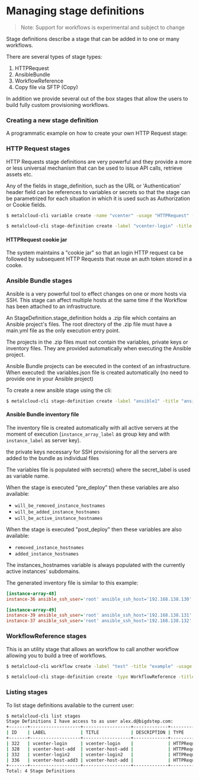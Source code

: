 # Managing stage definitions

>Note: Support for workflows is experimental and subject to change

Stage definitions describe a stage that can be added in to one or many workflows.

There are several types of stage types:

1. HTTPRequest
2. AnsibleBundle
3. WorkflowReference
4. Copy file via SFTP (Copy)


In addition we provide several out of the box stages that allow the users to build fully custom provisioning workflows.


### Creating a new stage definition

A programmatic example on how to create your own HTTP Request stage:


### HTTP Request stages

HTTP Requests stage definitions are very powerful and they provide a more or less universal mechanism that can be used to issue API calls, retrieve assets etc.

Any of the fields in stage_definition, such as the URL or 'Authentication' header field can be references to variables or secrets so that the stage can be parametrized for each situation in which it is used such as Authorization or Cookie fields.

```bash
$ metalcloud-cli variable create -name "vcenter" -usage "HTTPRequest" -return-id

$ metalcloud-cli stage-definition create -label "vcenter-login" -title "vcenter-login" -type "HTTPRequest" -http-request-method GET -http-request-url='${{vcenter}}/rest/com/vmware/cis/session' -vars "vcenter" -return-id
```

#### HTTPRequest cookie jar

The system maintains a "cookie jar" so that an login HTTP request ca be followed by subsequent HTTP Requests that reuse an auth token stored in a cooke.




### Ansible Bundle stages

Ansible is a very powerful tool to effect changes on one or more hosts via SSH. This stage can affect multiple hosts at the same time if the Workflow has been attached to an infrastructure.

An StageDefinition.stage_definition holds a .zip file which contains an Ansible project's files. The root directory of the .zip file must have a main.yml file as the only execution entry point.

The projects in the .zip files must not contain the variables, private keys or inventory files. They are provided automatically when executing the Ansible project.

Ansible Bundle projects can be executed in the context of an infrastructure. 
When executed:
the variables.json file is created automatically (no need to provide one in your Ansible project)

To create a new ansible stage using the cli:
```bash
$ metalcloud-cli stage-definition create -label "ansible1" -title "ansible1" -type "AnsibleBundle" -ansible_bundle_filename "local path to the bundle zip file goes here" -return-id
```
 
#### Ansible Bundle inventory file 
The inventory file is created automatically with all active servers at the moment of execution (`instance_array_label` as group key and with `instance_label` as server key).
 
the private keys necessary for SSH provisioning for all the servers are added to the bundle as individual files


The variables file is populated with secrets() where the secret_label is used as variable name.

When the stage is executed "pre_deploy" then these variables are also available:
* `will_be_removed_instance_hostnames`
* `will_be_added_instance_hostnames`
* `will_be_active_instance_hostnames`


When the stage is executed "post_deploy" then these variables are also available:
* `removed_instance_hostnames`
* `added_instance_hostnames`


The instances_hostnames variable is always populated with the currently active instances' subdomains.


The generated inventory file is similar to this example:
```ini
[instance-array-48]
instance-36	ansible_ssh_user='root' ansible_ssh_host='192.168.138.130' ansible_ssh_private_key_file='instance-36.bigstep.local.io.private.key' host_fqdn='instance-36.bigstep.local.io' instance_ipv4='192.168.138.130' instance_ipv4_cidr='192.168.138.130/30' instance_ipv4_subnet_mask='255.255.255.252' instance_subdomain_permanent='instance-36.bigstep.local.io' 

[instance-array-49]
instance-39	ansible_ssh_user='root' ansible_ssh_host='192.168.138.131' ansible_ssh_private_key_file='instance-39.bigstep.local.io.private.key' host_fqdn='instance-39.bigstep.local.io' instance_ipv4='192.168.138.131' instance_ipv4_cidr='192.168.138.130/30' instance_ipv4_subnet_mask='255.255.255.252' instance_subdomain_permanent='instance-39.bigstep.local.io' 
instance-37	ansible_ssh_user='root' ansible_ssh_host='192.168.138.132' ansible_ssh_private_key_file='instance-37.bigstep.local.io.private.key' host_fqdn='instance-37.bigstep.local.io' instance_ipv4='192.168.138.132' instance_ipv4_cidr='192.168.138.130/30' instance_ipv4_subnet_mask='255.255.255.252' instance_subdomain_permanent='instance-37.bigstep.local.io' 
```

### WorkflowReference stages

This is an utility stage that allows an workflow to call another workflow allowing you to build a tree of workflows.

```bash
$ metalcloud-cli workflow create -label "test" -title "example" -usage free_standing -return-id

$ metalcloud-cli stage-definition create -type WorkflowReference -title "call test workflow" -label callwf1 -workflow my-test -return-id
```

### Listing stages
To list stage definitions available to the current user:
```bash
$ metalcloud-cli list stages
Stage Definitions I have access to as user alex.d@bigdstep.com:
+-------+-------------------+------------------+-------------+-------------+-----------------------------------------------------+----------------------------------------------------------------+----------------------+----------------------+
| ID    | LABEL             | TITLE            | DESCRIPTION | TYPE        | VARS_REQUIRED                                       | DEF.                                                           | CREATED              | UPDATED              |
+-------+-------------------+------------------+-------------+-------------+-----------------------------------------------------+----------------------------------------------------------------+----------------------+----------------------+
| 322   | vcenter-login     | vcenter-login    |             | HTTPRequest | vcenter                                             | HTTP Request URI: {{vcenter}}/rest/com/vmware/cis/session     | 2020-01-31T15:26:03Z | 2020-01-31T15:26:03Z |
| 328   | vcenter-host-add  | vcenter-host-add |             | HTTPRequest | vcenter,vcenter_creds,vmware_ipv4_0                 | HTTP Request URI: {{vcenter}}/rest/vcenter/host               | 2020-01-31T16:19:35Z | 2020-01-31T16:19:35Z |
| 332   | vcenter-login2    | vcenter-login2   |             | HTTPRequest | vcenterhost                                         | HTTP Request URI: {{vcenterhost}}/rest/com/vmware/cis/session | 2020-01-31T17:52:59Z | 2020-01-31T17:52:59Z |
| 336   | vcenter-host-add3 | vcenter-host-add |             | HTTPRequest | vcenterhost,vcenter_creds2,vmware_ipv4__address_0_0 | HTTP Request URI: {{vcenter}}/rest/vcenter/host               | 2020-01-31T18:14:01Z | 2020-01-31T18:14:01Z |
+-------+-------------------+------------------+-------------+-------------+-----------------------------------------------------+----------------------------------------------------------------+----------------------+----------------------+
Total: 4 Stage Definitions
```